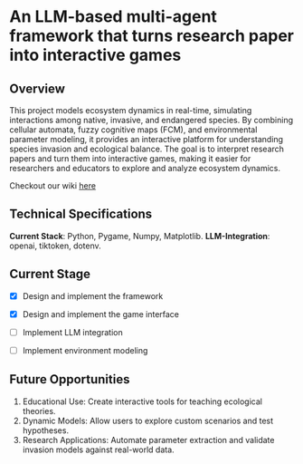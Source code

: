 # An LLM-based multi-agent framework that turns research paper into interactive games

## Overview

This project models ecosystem dynamics in real-time, simulating interactions among native, invasive, and endangered species. By combining cellular automata, fuzzy cognitive maps (FCM), and environmental parameter modeling, it provides an interactive platform for understanding species invasion and ecological balance. The goal is to interpret research papers and turn them into interactive games, making it easier for researchers and educators to explore and analyze ecosystem dynamics. 

Checkout our wiki [here](https://github.com/Georgelingzj/ecohack-2025/wiki/Introduction)

## Technical Specifications
**Current Stack**: Python, Pygame, Numpy, Matplotlib.
**LLM-Integration**: openai, tiktoken, dotenv.

## Current Stage

- [x] Design and implement the framework
- [x] Design and implement the game interface
- [ ] Implement LLM integration
- [ ] Implement environment modeling


## Future Opportunities
1. Educational Use: Create interactive tools for teaching ecological theories.
2. Dynamic Models: Allow users to explore custom scenarios and test hypotheses.
3. Research Applications: Automate parameter extraction and validate invasion models against real-world data.


